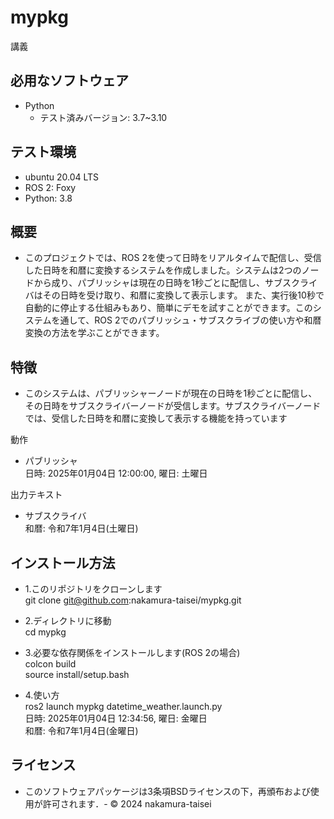 # mypkg
講義

## 必用なソフトウェア
- Python
  - テスト済みバージョン: 3.7~3.10

## テスト環境  
- ubuntu 20.04 LTS  
- ROS 2: Foxy  
- Python: 3.8  

## 概要
- このプロジェクトでは、ROS 2を使って日時をリアルタイムで配信し、受信した日時を和暦に変換するシステムを作成しました。システムは2つのノードから成り、パブリッシャは現在の日時を1秒ごとに配信し、サブスクライバはその日時を受け取り、和暦に変換して表示します。
また、実行後10秒で自動的に停止する仕組みもあり、簡単にデモを試すことができます。このシステムを通して、ROS 2でのパブリッシュ・サブスクライブの使い方や和暦変換の方法を学ぶことができます。  

## 特徴  
- このシステムは、パブリッシャーノードが現在の日時を1秒ごとに配信し、その日時をサブスクライバーノードが受信します。サブスクライバーノードでは、受信した日時を和暦に変換して表示する機能を持っています  

動作  
- パブリッシャ  
日時: 2025年01月04日 12:00:00, 曜日: 土曜日  

出力テキスト  
- サブスクライバ  
和暦: 令和7年1月4日(土曜日)  


## インストール方法  
- 1.このリポジトリをクローンします  
git clone git@github.com:nakamura-taisei/mypkg.git  

- 2.ディレクトリに移動  
cd mypkg  

- 3.必要な依存関係をインストールします(ROS 2の場合)  
colcon build  
source install/setup.bash  

- 4.使い方  
ros2 launch mypkg datetime_weather.launch.py  
日時: 2025年01月04日 12:34:56, 曜日: 金曜日  
和暦: 令和7年1月4日(金曜日)  


## ライセンス
- このソフトウェアパッケージは3条項BSDライセンスの下，再頒布および使用が許可されます．- © 2024 nakamura-taisei
